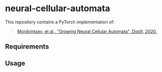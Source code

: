 # neural-cellular-automata

This repository contains a PyTorch implementation of:
 > [Mordvintsev, et al., "Growing Neural Cellular Automata", Distill, 2020.](https://distill.pub/2020/growing-ca/)
 
## Requirements

## Usage
 
